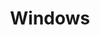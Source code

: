 ---
title: Windows
description: Not sure why but I'm stuck with this.
# image:

# Badge style
# style:
#     background: "#0c0d0d"
#     color: "#fff"
---